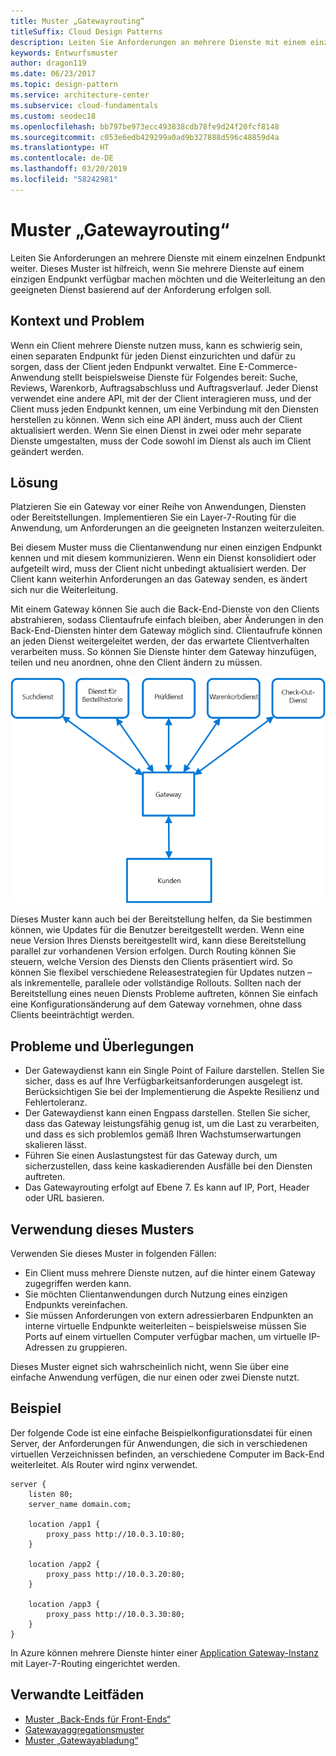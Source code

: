 ```yaml
---
title: Muster „Gatewayrouting“
titleSuffix: Cloud Design Patterns
description: Leiten Sie Anforderungen an mehrere Dienste mit einem einzelnen Endpunkt weiter.
keywords: Entwurfsmuster
author: dragon119
ms.date: 06/23/2017
ms.topic: design-pattern
ms.service: architecture-center
ms.subservice: cloud-fundamentals
ms.custom: seodec18
ms.openlocfilehash: bb797be973ecc493838cdb78fe9d24f20fcf8148
ms.sourcegitcommit: c053e6edb429299a0ad9b327888d596c48859d4a
ms.translationtype: HT
ms.contentlocale: de-DE
ms.lasthandoff: 03/20/2019
ms.locfileid: "58242981"
---
```

# <a name="gateway-routing-pattern"></a>Muster „Gatewayrouting“

Leiten Sie Anforderungen an mehrere Dienste mit einem einzelnen Endpunkt weiter. Dieses Muster ist hilfreich, wenn Sie mehrere Dienste auf einem einzigen Endpunkt verfügbar machen möchten und die Weiterleitung an den geeigneten Dienst basierend auf der Anforderung erfolgen soll.

## <a name="context-and-problem"></a>Kontext und Problem

Wenn ein Client mehrere Dienste nutzen muss, kann es schwierig sein, einen separaten Endpunkt für jeden Dienst einzurichten und dafür zu sorgen, dass der Client jeden Endpunkt verwaltet. Eine E-Commerce-Anwendung stellt beispielsweise Dienste für Folgendes bereit: Suche, Reviews, Warenkorb, Auftragsabschluss und Auftragsverlauf. Jeder Dienst verwendet eine andere API, mit der der Client interagieren muss, und der Client muss jeden Endpunkt kennen, um eine Verbindung mit den Diensten herstellen zu können. Wenn sich eine API ändert, muss auch der Client aktualisiert werden. Wenn Sie einen Dienst in zwei oder mehr separate Dienste umgestalten, muss der Code sowohl im Dienst als auch im Client geändert werden.

## <a name="solution"></a>Lösung

Platzieren Sie ein Gateway vor einer Reihe von Anwendungen, Diensten oder Bereitstellungen. Implementieren Sie ein Layer-7-Routing für die Anwendung, um Anforderungen an die geeigneten Instanzen weiterzuleiten.

Bei diesem Muster muss die Clientanwendung nur einen einzigen Endpunkt kennen und mit diesem kommunizieren. Wenn ein Dienst konsolidiert oder aufgeteilt wird, muss der Client nicht unbedingt aktualisiert werden. Der Client kann weiterhin Anforderungen an das Gateway senden, es ändert sich nur die Weiterleitung.

Mit einem Gateway können Sie auch die Back-End-Dienste von den Clients abstrahieren, sodass Clientaufrufe einfach bleiben, aber Änderungen in den Back-End-Diensten hinter dem Gateway möglich sind. Clientaufrufe können an jeden Dienst weitergeleitet werden, der das erwartete Clientverhalten verarbeiten muss. So können Sie Dienste hinter dem Gateway hinzufügen, teilen und neu anordnen, ohne den Client ändern zu müssen.

![Diagramm des Musters „Gatewayrouting“](./_images/gateway-routing.png)

Dieses Muster kann auch bei der Bereitstellung helfen, da Sie bestimmen können, wie Updates für die Benutzer bereitgestellt werden. Wenn eine neue Version Ihres Diensts bereitgestellt wird, kann diese Bereitstellung parallel zur vorhandenen Version erfolgen. Durch Routing können Sie steuern, welche Version des Diensts den Clients präsentiert wird. So können Sie flexibel verschiedene Releasestrategien für Updates nutzen – als inkrementelle, parallele oder vollständige Rollouts. Sollten nach der Bereitstellung eines neuen Diensts Probleme auftreten, können Sie einfach eine Konfigurationsänderung auf dem Gateway vornehmen, ohne dass Clients beeinträchtigt werden.

## <a name="issues-and-considerations"></a>Probleme und Überlegungen

- Der Gatewaydienst kann ein Single Point of Failure darstellen. Stellen Sie sicher, dass es auf Ihre Verfügbarkeitsanforderungen ausgelegt ist. Berücksichtigen Sie bei der Implementierung die Aspekte Resilienz und Fehlertoleranz.
- Der Gatewaydienst kann einen Engpass darstellen. Stellen Sie sicher, dass das Gateway leistungsfähig genug ist, um die Last zu verarbeiten, und dass es sich problemlos gemäß Ihren Wachstumserwartungen skalieren lässt.
- Führen Sie einen Auslastungstest für das Gateway durch, um sicherzustellen, dass keine kaskadierenden Ausfälle bei den Diensten auftreten.
- Das Gatewayrouting erfolgt auf Ebene 7. Es kann auf IP, Port, Header oder URL basieren.

## <a name="when-to-use-this-pattern"></a>Verwendung dieses Musters

Verwenden Sie dieses Muster in folgenden Fällen:

- Ein Client muss mehrere Dienste nutzen, auf die hinter einem Gateway zugegriffen werden kann.
- Sie möchten Clientanwendungen durch Nutzung eines einzigen Endpunkts vereinfachen.
- Sie müssen Anforderungen von extern adressierbaren Endpunkten an interne virtuelle Endpunkte weiterleiten – beispielsweise müssen Sie Ports auf einem virtuellen Computer verfügbar machen, um virtuelle IP-Adressen zu gruppieren.

Dieses Muster eignet sich wahrscheinlich nicht, wenn Sie über eine einfache Anwendung verfügen, die nur einen oder zwei Dienste nutzt.

## <a name="example"></a>Beispiel

Der folgende Code ist eine einfache Beispielkonfigurationsdatei für einen Server, der Anforderungen für Anwendungen, die sich in verschiedenen virtuellen Verzeichnissen befinden, an verschiedene Computer im Back-End weiterleitet. Als Router wird nginx verwendet.

```console
server {
    listen 80;
    server_name domain.com;

    location /app1 {
        proxy_pass http://10.0.3.10:80;
    }

    location /app2 {
        proxy_pass http://10.0.3.20:80;
    }

    location /app3 {
        proxy_pass http://10.0.3.30:80;
    }
}
```

In Azure können mehrere Dienste hinter einer [Application Gateway-Instanz](/azure/application-gateway/tutorial-multiple-sites-cli) mit Layer-7-Routing eingerichtet werden.

## <a name="related-guidance"></a>Verwandte Leitfäden

- [Muster „Back-Ends für Front-Ends“](./backends-for-frontends.md)
- [Gatewayaggregationsmuster](./gateway-aggregation.md)
- [Muster „Gatewayabladung“](./gateway-offloading.md)
